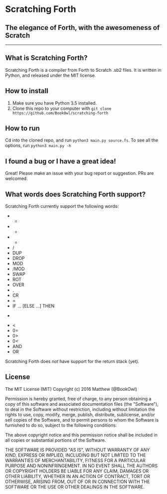 # Scratching Forth
## The elegance of Forth, with the awesomeness of Scratch
---

## What is Scratching Forth?
Scratching Forth is a compiler from Forth to Scratch .sb2 files.
It is written in Python, and released under the MIT license.

## How to install
1. Make sure you have Python 3.5 installed.
2. Clone this repo to your computer with `git clone https://github.com/BookOwl/scratching-forth`

## How to run
Cd into the cloned repo, and run `python3 main.py source.fs`.
To see all the options, run `python3 main.py -h`

## I found a bug or I have a great idea!
Great! Please make an issue with your bug report or suggestion. PRs are welcomed.

## What words does Scratching Forth support?
Scratching Forth currently support the following words:
* +
* -
* *
* /
* DUP
* DROP
* MOD
* /MOD
* SWAP
* ROT
* OVER
* .
* CR
* =
* IF ... [ELSE ...] THEN
* >
* <
* 0=
* 0>
* 0<
* AND
* OR

Scratching Forth does _not_ have support for the return stack (yet).

## License
The MIT License (MIT)
Copyright (c) 2016 Matthew (@BookOwl)

Permission is hereby granted, free of charge, to any person obtaining a copy of this software and associated documentation files (the "Software"), to deal in the Software without restriction, including without limitation the rights to use, copy, modify, merge, publish, distribute, sublicense, and/or sell copies of the Software, and to permit persons to whom the Software is furnished to do so, subject to the following conditions:

The above copyright notice and this permission notice shall be included in all copies or substantial portions of the Software.

THE SOFTWARE IS PROVIDED "AS IS", WITHOUT WARRANTY OF ANY KIND, EXPRESS OR IMPLIED, INCLUDING BUT NOT LIMITED TO THE WARRANTIES OF MERCHANTABILITY, FITNESS FOR A PARTICULAR PURPOSE AND NONINFRINGEMENT. IN NO EVENT SHALL THE AUTHORS OR COPYRIGHT HOLDERS BE LIABLE FOR ANY CLAIM, DAMAGES OR OTHER LIABILITY, WHETHER IN AN ACTION OF CONTRACT, TORT OR OTHERWISE, ARISING FROM, OUT OF OR IN CONNECTION WITH THE SOFTWARE OR THE USE OR OTHER DEALINGS IN THE SOFTWARE.
